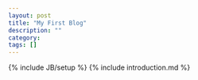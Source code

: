 ```yaml
---
layout: post
title: "My First Blog"
description: ""
category: 
tags: []
---
```

{% include JB/setup %}
{% include introduction.md %}